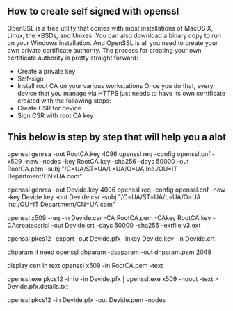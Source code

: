 ## How to create self signed with openssl

OpenSSL is a free utility that comes with most installations of MacOS X, Linux, the *BSDs, and Unixes. You can also download a binary copy to run on your Windows installation. And OpenSSL is all you need to create your own private certificate authority. The process for creating your own certificate authority is pretty straight forward:
- Create a private key
- Self-sign
- Install root CA on your various workstations
Once you do that, every device that you manage via HTTPS just needs to have its own certificate created with the following steps:
- Create CSR for device
- Sign CSR with root CA key

## This below is step by step that will help you a alot

openssl genrsa -out RootCA.key 4096
openssl req -config openssl.cnf -x509 -new -nodes -key RootCA.key -sha256 -days 50000 -out RootCA.pem -subj "/C=UA/ST=UA/L=UA/O=UA Inc./OU=IT Department/CN=UA.com"

openssl genrsa -out Devide.key 4096
openssl req -config openssl.cnf -new -key Devide.key -out Devide.csr -subj "/C=UA/ST=UA/L=UA/O=UA Inc./OU=IT Department/CN=UA.com"

openssl x509 -req -in Devide.csr -CA RootCA.pem -CAkey RootCA.key -CAcreateserial -out Devide.crt -days 50000 -sha256 -extfile v3.ext 

openssl pkcs12 -export -out Devide.pfx -inkey Devide.key -in Devide.crt

dhparam if need
openssl dhparam -dsaparam -out dhparam.pem 2048

display cert in text
openssl x509 -in RootCA.pem -text

openssl.exe pkcs12 -info -in Devide.pfx | openssl.exe x509 -noout -text > Devide.pfx.details.txt

openssl pkcs12 -in Devide.pfx -out Devide.pem -nodes

